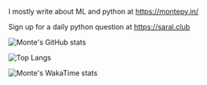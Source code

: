I mostly write about ML and python at https://montepy.in/

Sign up for a daily python question at https://saral.club

![Monte's GitHub stats](https://github-readme-stats.vercel.app/api?username=mohit2152sharma&show_icons=true&theme=transparent&rank_icon=percentile)

![Top Langs](https://github-readme-stats.vercel.app/api/top-langs/?username=mohit2152sharma&layout=compact&hide=HTML,Jupyter%20Notebook)

![Monte's WakaTime stats](https://github-readme-stats.vercel.app/api/wakatime?username=monty_py&layout=compact)
